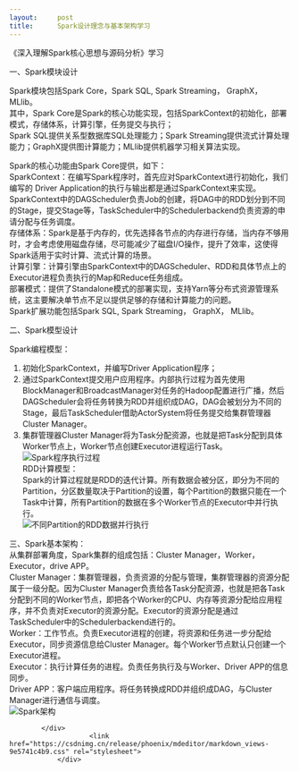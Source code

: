 ```yaml
---
layout:     post
title:      Spark设计理念与基本架构学习
---
```

<div id="article_content" class="article_content clearfix csdn-tracking-statistics" data-pid="blog" data-mod="popu_307" data-dsm="post">
								            <div id="content_views" class="markdown_views prism-atom-one-dark">
							<!-- flowchart 箭头图标 勿删 -->
							<svg xmlns="http://www.w3.org/2000/svg" style="display: none;"><path stroke-linecap="round" d="M5,0 0,2.5 5,5z" id="raphael-marker-block" style="-webkit-tap-highlight-color: rgba(0, 0, 0, 0);"></path></svg>
							<p>《深入理解Spark核心思想与源码分析》学习</p>
<p>一、Spark模块设计</p>
<p>Spark模块包括Spark Core，Spark SQL, Spark Streaming， GraphX， MLlib。<br>
其中，Spark Core是Spark的核心功能实现，包括SparkContext的初始化，部署模式，存储体系，计算引擎，任务提交与执行；<br>
Spark SQL提供关系型数据库SQL处理能力；Spark Streaming提供流式计算处理能力；GraphX提供图计算能力；MLlib提供机器学习相关算法实现。</p>
<p>Spark的核心功能由Spark Core提供，如下：<br>
SparkContext：在编写Spark程序时，首先应对SparkContext进行初始化，我们编写的 Driver Application的执行与输出都是通过SparkContext来实现。SparkContext中的DAGScheduler负责Job的创建，将DAG中的RDD划分到不同的Stage，提交Stage等，TaskScheduler中的Schedulerbackend负责资源的申请分配与任务调度。<br>
存储体系：Spark是基于内存的，优先选择各节点的内存进行存储，当内存不够用时，才会考虑使用磁盘存储，尽可能减少了磁盘I/O操作，提升了效率，这使得Spark适用于实时计算、流式计算的场景。<br>
计算引擎：计算引擎由SparkContext中的DAGScheduler、RDD和具体节点上的Executor进程负责执行的Map和Reduce任务组成。<br>
部署模式：提供了Standalone模式的部署实现，支持Yarn等分布式资源管理系统，这主要解决单节点不足以提供足够的存储和计算能力的问题。<br>
Spark扩展功能包括Spark SQL, Spark Streaming， GraphX， MLlib。</p>
<p>二、Spark模型设计</p>
<p>Spark编程模型：</p>
<ol>
<li>初始化SparkContext，并编写Driver Application程序；</li>
<li>通过SparkContext提交用户应用程序。内部执行过程为首先使用BlockManager和BroadcastManager对任务的Hadoop配置进行广播，然后DAGScheduler会将任务转换为RDD并组织成DAG，DAG会被划分为不同的Stage，最后TaskScheduler借助ActorSystem将任务提交给集群管理器Cluster Manager。</li>
<li>集群管理器Cluster Manager将为Task分配资源，也就是把Task分配到具体Worker节点上，Worker节点创建Executor进程运行Task。<br>
<img src="https://img-blog.csdn.net/2018092821481257?watermark/2/text/aHR0cHM6Ly9ibG9nLmNzZG4ubmV0L3dlaXhpbl80MTA3NDkyOQ==/font/5a6L5L2T/fontsize/400/fill/I0JBQkFCMA==/dissolve/70" alt="Spark程序执行过程"><br>
RDD计算模型：<br>
Spark的计算过程就是RDD的迭代计算。所有数据会被分区，即分为不同的Partition，分区数量取决于Partition的设置，每个Partition的数据只能在一个Task中计算，所有Partition的数据在多个Worker节点的Executor中并行执行。<br>
<img src="https://img-blog.csdn.net/20180928215309981?watermark/2/text/aHR0cHM6Ly9ibG9nLmNzZG4ubmV0L3dlaXhpbl80MTA3NDkyOQ==/font/5a6L5L2T/fontsize/400/fill/I0JBQkFCMA==/dissolve/70" alt="不同Partition的RDD数据并行执行"></li>
</ol>
<p>三、Spark基本架构：<br>
从集群部署角度，Spark集群的组成包括：Cluster Manager，Worker，Executor，drive APP。<br>
Cluster Manager：集群管理器，负责资源的分配与管理，集群管理器的资源分配属于一级分配。因为Cluster Manager负责给各Task分配资源，也就是把各Task分配到不同的Worker节点，即把各个Worker的CPU、内存等资源分配给应用程序，并不负责对Executor的资源分配。Executor的资源分配是通过TaskScheduler中的Schedulerbackend进行的。<br>
Worker：工作节点。负责Executor进程的创建，将资源和任务进一步分配给Executor，同步资源信息给Cluster Manager。每个Worker节点默认只创建一个Executor进程。<br>
Executor：执行计算任务的进程。负责任务执行及与Worker、Driver APP的信息同步。<br>
Driver APP：客户端应用程序。将任务转换成RDD并组织成DAG，与Cluster Manager进行通信与调度。<br>
<img src="https://img-blog.csdn.net/20180928222119104?watermark/2/text/aHR0cHM6Ly9ibG9nLmNzZG4ubmV0L3dlaXhpbl80MTA3NDkyOQ==/font/5a6L5L2T/fontsize/400/fill/I0JBQkFCMA==/dissolve/70" alt="Spark架构"></p>

            </div>
						<link href="https://csdnimg.cn/release/phoenix/mdeditor/markdown_views-9e5741c4b9.css" rel="stylesheet">
                </div>